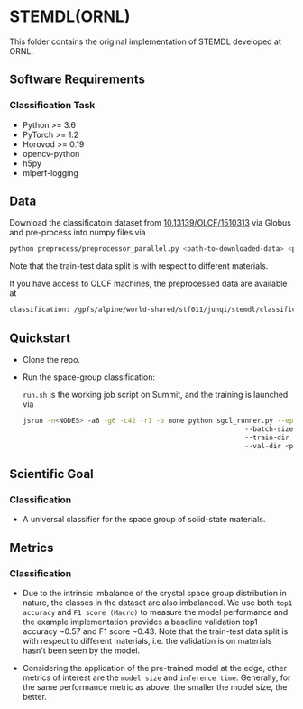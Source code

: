 # STEMDL(ORNL)

This folder contains the original implementation of STEMDL developed at ORNL.

## Software Requirements

### Classification Task

- Python >= 3.6
- PyTorch >= 1.2 
- Horovod >= 0.19 
- opencv-python 
- h5py 
- mlperf-logging 

## Data  

Download the classificatoin dataset from
[10.13139/OLCF/1510313](https://doi.ccs.ornl.gov/ui/doi/70) via Globus
and pre-process into numpy files via

```bash
python preprocess/preprocessor_parallel.py <path-to-downloaded-data> <path-to-processed-data>
```

Note that the train-test data split is with respect to different
materials.

If you have access to OLCF machines, the preprocessed data are
available at

```bash
classification: /gpfs/alpine/world-shared/stf011/junqi/stemdl/classification/data
```

## Quickstart

- Clone the repo.

- Run the space-group classification: 

  `run.sh` is the working job script on Summit, and the training is launched via   

  ```bash
  jsrun -n<NODES> -a6 -g6 -c42 -r1 -b none python sgcl_runner.py --epochs 10 
                                                         --batch-size 32 
                                                         --train-dir <path-to-train-dataset> 
                                                         --val-dir <path-to-val_dataset>  
  ```

## Scientific Goal 

### Classification 

- A universal classifier for the space group of solid-state materials. 
 
## Metrics 

### Classification

- Due to the intrinsic imbalance of the crystal space group
  distribution in nature, the classes in the dataset are also
  imbalanced. We use both `top1 accuracy` and `F1 score (Macro)` to
  measure the model performance and the example implementation
  provides a baseline validation top1 accuracy ~0.57 and F1 score
  ~0.43. Note that the train-test data split is with respect to
  different materials, i.e. the validation is on materials hasn't been
  seen by the model.
 
- Considering the application of the pre-trained model at the edge,
  other metrics of interest are the `model size` and `inference
  time`. Generally, for the same performance metric as above, the
  smaller the model size, the better.

